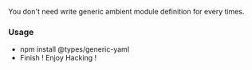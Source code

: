 You don't need write generic ambient module definition for every times.

### Usage

- npm install @types/generic-yaml
- Finish ! Enjoy Hacking !
